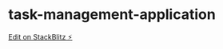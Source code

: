 # task-management-application

[Edit on StackBlitz ⚡️](https://stackblitz.com/edit/task-management-application)